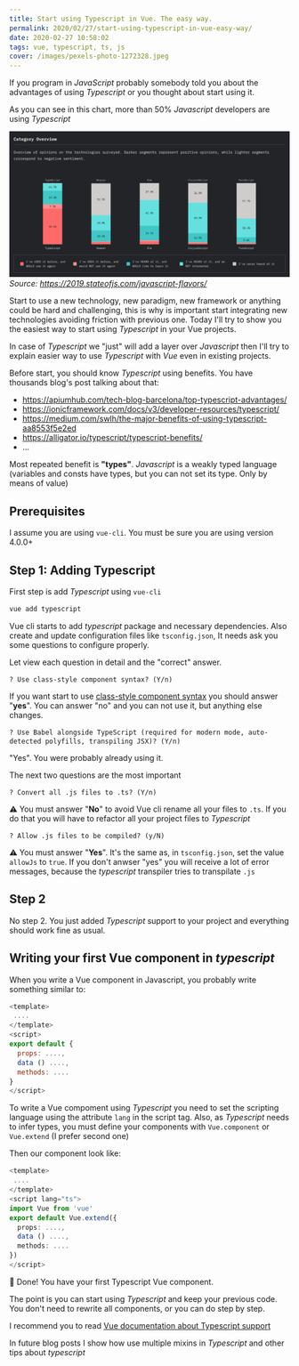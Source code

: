 ```yaml
---
title: Start using Typescript in Vue. The easy way.
permalink: 2020/02/27/start-using-typescript-in-vue-easy-way/
date: 2020-02-27 10:58:02
tags: vue, typescript, ts, js
cover: /images/pexels-photo-1272328.jpeg
---
```

If you program in _JavaScript_ probably somebody told you about the advantages of using _Typescript_ or you thought about start using it.

As you can see in this chart, more than 50% _Javascript_ developers are using _Typescript_

![](/images/javascript_flavors_section_overview.png)
*Source: https://2019.stateofjs.com/javascript-flavors/*

Start to use a new technology, new paradigm, new framework or anything could be hard and challenging, this is why is important start integrating new technologies avoiding friction with previous one. Today I'll try to show you the easiest way to start using _Typescript_ in your Vue projects.  

In case of _Typescript_ we "just" will add a layer over _Javascript_ then I'll try to explain easier way to use _Typescript_ with _Vue_ even in existing projects.

Before start, you should know _Typescript_ using benefits. You have thousands blog's post talking about that:
* https://apiumhub.com/tech-blog-barcelona/top-typescript-advantages/
* https://ionicframework.com/docs/v3/developer-resources/typescript/
* https://medium.com/swlh/the-major-benefits-of-using-typescript-aa8553f5e2ed
* https://alligator.io/typescript/typescript-benefits/
* ...

Most repeated benefit is **"types"**. _Javascript_ is a weakly typed language (variables and consts have types, but you can not set its type. Only by means of value)

## Prerequisites
I assume you are using `vue-cli`. You must be sure you are using version 4.0.0+

## Step 1: Adding Typescript
First step is add _Typescript_ using `vue-cli`

```bash
vue add typescript
```

Vue cli starts to add _typescript_ package and necessary dependencies. Also create and update configuration files like `tsconfig.json`, It needs ask you some questions to configure properly.

Let view each question in detail and the "correct" answer.
```
? Use class-style component syntax? (Y/n)
```
If you want start to use [class-style component syntax](https://vuejs.org/v2/guide/typescript.html#Class-Style-Vue-Components) you should answer "**yes**". You can answer "no" and you can not use it, but anything else changes. 

```
? Use Babel alongside TypeScript (required for modern mode, auto-detected polyfills, transpiling JSX)? (Y/n)
```
"Yes". You were probably already using it.

The next two questions are the most important

```
? Convert all .js files to .ts? (Y/n)
```
:warning: You must answer "**No**" to avoid Vue cli rename all your files to `.ts`. If you do that you will have to refactor all your project files to _Typescript_

```
? Allow .js files to be compiled? (y/N)
```
:warning: You must answer "**Yes**". It's the same as, in `tsconfig.json`, set the value `allowJs` to `true`. If you don't anwser "yes" you will receive a lot of error messages, because the _typescript_ transpiler tries to transpilate `.js`

## Step 2
No step 2. You just added _Typescript_ support to your project and everything should work fine as usual.

## Writing your first Vue component in _typescript_
When you write a Vue component in Javascript, you probably write something similar to:

```js
<template>
 ....
</template>
<script>
export default {
  props: ....,
  data () ....,
  methods: ....
}
</script>
```
To write a Vue compoment using _Typescript_ you need to set the scripting language using the attribute `lang` in the script tag.
Also, as _Typescript_ needs to infer types, you must define your components with `Vue.component` or `Vue.extend` (I prefer second one)

Then our component look like:

```typescript
<template>
 ....
</template>
<script lang="ts">
import Vue from 'vue'
export default Vue.extend({
  props: ....,
  data () ....,
  methods: ....
})
</script>
```

:tada: Done! You have your first Typescript Vue component.

The point is you can start using _Typescript_ and keep your previous code. You don't need to rewrite all components, or you can do step by step.

I recommend you to read [Vue documentation about Typescript support](https://vuejs.org/v2/guide/typescript.html)

In future blog posts I show how use multiple mixins in _Typescript_ and other tips about _typescript_








